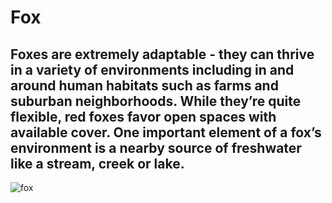 # Fox



Foxes are extremely adaptable - they can thrive in a variety of environments including in and around human habitats such as farms and suburban neighborhoods.
While they’re quite flexible, red foxes favor open spaces with available cover.
One important element of a fox’s environment is a nearby source of freshwater like a stream, creek or lake.
---
![fox](https://m-hajjar.github.io/hosted-assets/fox.jpg)
